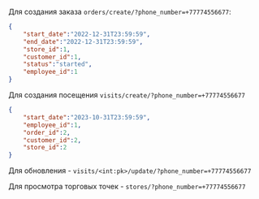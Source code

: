 Для создания заказа `orders/create/?phone_number=+77774556677`:
```JSON
{
    "start_date":"2022-12-31T23:59:59",
    "end_date":"2022-12-31T23:59:59",
    "store_id":1,
    "customer_id":1,
    "status":"started",
    "employee_id":1
}
```

Для создания посещения `visits/create/?phone_number=+77774556677`
```JSON
{
    "start_date":"2023-10-31T23:59:59",
    "employee_id":1,
    "order_id":2,
    "customer_id":2,
    "store_id":2
}
```
 Для обновления - `visits/<int:pk>/update/?phone_number=+77774556677`
 
Для просмотра торговых точек - `stores/?phone_number=+77774556677`